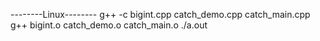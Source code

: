 --------Linux--------
g++ -c bigint.cpp catch_demo.cpp catch_main.cpp
g++ bigint.o catch_demo.o catch_main.o
./a.out
